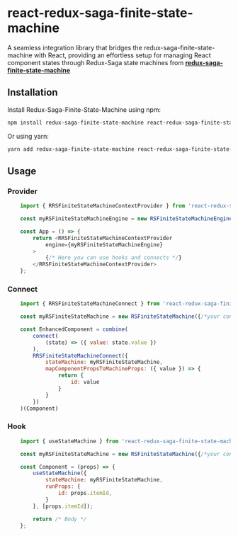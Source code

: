 # react-redux-saga-finite-state-machine
A seamless integration library that bridges the redux-saga-finite-state-machine with React, providing an effortless setup for managing React component states through Redux-Saga state machines from **[redux-saga-finite-state-machine](https://www.npmjs.com/package/redux-saga-finite-state-machine)**

## Installation

Install Redux-Saga-Finite-State-Machine using npm:

```bash
npm install redux-saga-finite-state-machine react-redux-saga-finite-state-machine
```

Or using yarn:

```bash
yarn add redux-saga-finite-state-machine react-redux-saga-finite-state-machine
```

## Usage

### Provider

```javascript
    import { RRSFiniteStateMachineContextProvider } from 'react-redux-saga-finite-state-machine';

    const myRSFiniteStateMachineEngine = new RSFiniteStateMachineEngine();

    const App = () => {
        return <RRSFiniteStateMachineContextProvider
            engine={myRSFiniteStateMachineEngine}
        >
            {/* Here you can use hooks and connects */}
        </RRSFiniteStateMachineContextProvider>
    };
```

### Connect

```javascript
    import { RRSFiniteStateMachineConnect } from 'react-redux-saga-finite-state-machine';

    const myRSFiniteStateMachine = new RSFiniteStateMachine({/*your config*/});

    const EnhancedComponent = combine(
        connect(
            (state) => ({ value: state.value })
        ),
        RRSFiniteStateMachineConnect({
            stateMachine: myRSFiniteStateMachine,
            mapComponentPropsToMachineProps: ({ value }) => {
                return {
                    id: value
                }
            }
        })
    )(Component)
```

### Hook

```javascript
    import { useStateMachine } from 'react-redux-saga-finite-state-machine';

    const myRSFiniteStateMachine = new RSFiniteStateMachine({/*your config*/});

    const Component = (props) => {
        useStateMachine({
            stateMachine: myRSFiniteStateMachine,
            runProps: {
                id: props.itemId,
            }
        }, [props.itemId]);

        return /* Body */
    };
```



